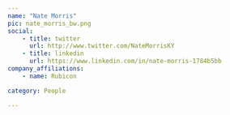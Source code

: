 ```yaml
---
name: "Nate Morris"
pic: nate_morris_bw.png
social:
    - title: twitter
      url: http://www.twitter.com/NateMorrisKY
    - title: linkedin
      url: https://www.linkedin.com/in/nate-morris-1784b5bb
company_affiliations:
    - name: Rubicon

category: People

---
```

